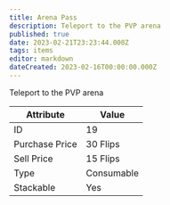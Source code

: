 ```yaml
---
title: Arena Pass
description: Teleport to the PVP arena
published: true
date: 2023-02-21T23:23:44.000Z
tags: items
editor: markdown
dateCreated: 2023-02-16T00:00:00.000Z
---
```


Teleport to the PVP arena

|Attribute|Value|
|-|-|
|ID|19|
|Purchase Price|30 Flips|
|Sell Price|15 Flips|
|Type|Consumable|
|Stackable|Yes|

